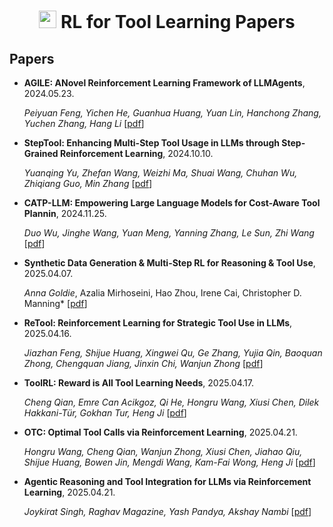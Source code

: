 <div style="text-align: center;">
    <h1><img src="assets/logo.png" height="28px" /> RL for Tool Learning Papers </h1>
</div>

## Papers

- **AGILE: ANovel Reinforcement Learning Framework of LLMAgents**, 2024.05.23.

  *Peiyuan Feng, Yichen He, Guanhua Huang, Yuan Lin, Hanchong Zhang, Yuchen Zhang, Hang Li* [[pdf](https://arxiv.org/abs/2405.14751)]
  
- **StepTool: Enhancing Multi-Step Tool Usage in LLMs through Step-Grained Reinforcement Learning**, 2024.10.10.

  *Yuanqing Yu, Zhefan Wang, Weizhi Ma, Shuai Wang, Chuhan Wu, Zhiqiang Guo, Min Zhang* [[pdf](https://arxiv.org/abs/2410.07745)]

- **CATP-LLM: Empowering Large Language Models for Cost-Aware Tool Plannin**, 2024.11.25.

  *Duo Wu, Jinghe Wang, Yuan Meng, Yanning Zhang, Le Sun, Zhi Wang* [[pdf](https://arxiv.org/abs/2411.16313)]

- **Synthetic Data Generation & Multi-Step RL for Reasoning & Tool Use**, 2025.04.07.

  *Anna Goldie*, Azalia Mirhoseini, Hao Zhou, Irene Cai, Christopher D. Manning* [[pdf](https://arxiv.org/abs/2504.04736)]
 
- **ReTool: Reinforcement Learning for Strategic Tool Use in LLMs**, 2025.04.16.

  *Jiazhan Feng, Shijue Huang, Xingwei Qu, Ge Zhang, Yujia Qin, Baoquan Zhong, Chengquan Jiang, Jinxin Chi, Wanjun Zhong* [[pdf](https://arxiv.org/abs/2504.11536)]

- **ToolRL: Reward is All Tool Learning Needs**, 2025.04.17.

  *Cheng Qian, Emre Can Acikgoz, Qi He, Hongru Wang, Xiusi Chen, Dilek Hakkani-Tür, Gokhan Tur, Heng Ji* [[pdf](https://arxiv.org/abs/2504.13958)]

- **OTC: Optimal Tool Calls via Reinforcement Learning**, 2025.04.21.

  *Hongru Wang, Cheng Qian, Wanjun Zhong, Xiusi Chen, Jiahao Qiu, Shijue Huang, Bowen Jin, Mengdi Wang, Kam-Fai Wong, Heng Ji* [[pdf](https://arxiv.org/abs/2504.14870)]
  
- **Agentic Reasoning and Tool Integration for LLMs via Reinforcement Learning**, 2025.04.21.

  *Joykirat Singh, Raghav Magazine, Yash Pandya, Akshay Nambi* [[pdf](https://arxiv.org/abs/2505.01441)]



  


